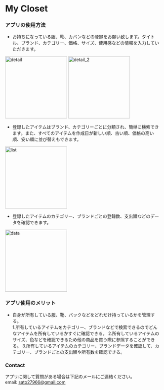 # My Closet 

### アプリの使用方法
- お持ちになっている服、靴、カバンなどの登録をお願い致します。タイトル、ブランド、カテゴリー、価格、サイズ、使用感などの情報を入力していただきます。  

<img src="https://user-images.githubusercontent.com/122588700/214185694-7dbfa112-30e0-455c-b5fe-55b957ae392c.jpg" alt="detail" width="200"/>

<img src="https://user-images.githubusercontent.com/122588700/214185696-bca1a608-216c-4f6c-8451-2728c6c16311.jpg" alt="detail_2" width="200"/>

- 登録したアイテムはブランド、カテゴリーごとに分類され、簡単に検索できます。また、すべてのアイテムを作成日が新しい順、古い順、価格の高い順、安い順に並び替えもできます。

<img src="https://user-images.githubusercontent.com/122588700/214185699-6a1d73ef-2c27-4a80-99ef-3255d3971ca2.jpg" alt="list" width="200"/>

- 登録したアイテムのカテゴリー、ブランドごとの登録数、支出額などのデータを確認できます。

<img src="https://user-images.githubusercontent.com/122588700/214185698-c06ddf71-8f68-4fef-9609-183bd449a2e2.jpg" alt="data" width="200"/>


### アプリ使用のメリット
- 自身が所有している服、靴、バックなどをどれだけ持っているかを管理する。  
 1.所有しているアイテムをカテゴリー、ブランドなどで検索できるのでどんなアイテムを所有しているかすぐに確認できる。
 2.所有しているアイテムのサイズ、色などを確認できるため他の商品を買う際に参照することができる。
 3.所有しているアイテムのカテゴリー、ブランドデータを確認して、カテゴリー、ブランドごとの支出額や所有数を確認できる。

### Contact 
アプリに関して質問がある場合は下記のメールにご連絡ください。<br>
email: sato27966@gmail.com
